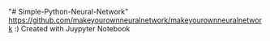 "# Simple-Python-Neural-Network" 
https://github.com/makeyourownneuralnetwork/makeyourownneuralnetwork
:)
Created with Juypyter Notebook

